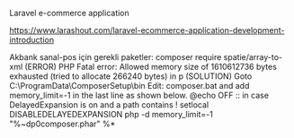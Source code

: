 Laravel e-commerce application

https://www.larashout.com/laravel-ecommerce-application-development-introduction


Akbank sanal-pos için gerekli paketler:
    composer require spatie/array-to-xml
        (ERROR) PHP Fatal error: Allowed memory size of 1610612736 bytes exhausted (tried to allocate 266240 bytes) in p
        (SOLUTION)
        Goto C:\ProgramData\ComposerSetup\bin
        Edit: composer.bat and add memory_limit=-1 in the last line as shown below.
        @echo OFF
        :: in case DelayedExpansion is on and a path contains ! 
        setlocal DISABLEDELAYEDEXPANSION
        php -d memory_limit=-1 "%~dp0composer.phar" %*
